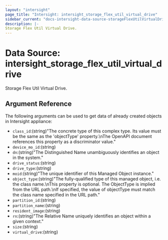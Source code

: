 ```yaml
---
layout: "intersight"
page_title: "Intersight: intersight_storage_flex_util_virtual_drive"
sidebar_current: "docs-intersight-data-source-storageFlexUtilVirtualDrive"
description: |-
Storage Flex Util Virtual Drive.
---
```


# Data Source: intersight_storage_flex_util_virtual_drive
Storage Flex Util Virtual Drive.
## Argument Reference
The following arguments can be used to get data of already created objects in Intersight appliance:
* `class_id`:(string)"The concrete type of this complex type. Its value must be the same as the 'objectType' property.\nThe OpenAPI document references this property as a discriminator value."
* `device_mo_id`:(string)
* `dn`:(string)"The Distinguished Name unambiguously identifies an object in the system."
* `drive_status`:(string)
* `drive_type`:(string)
* `moid`:(string)"The unique identifier of this Managed Object instance."
* `object_type`:(string)"The fully-qualified type of this managed object, i.e. the class name.\nThis property is optional. The ObjectType is implied from the URL path.\nIf specified, the value of objectType must match the class name specified in the URL path."
* `partition_id`:(string)
* `partition_name`:(string)
* `resident_image`:(string)
* `rn`:(string)"The Relative Name uniquely identifies an object within a given context."
* `size`:(string)
* `virtual_drive`:(string)
